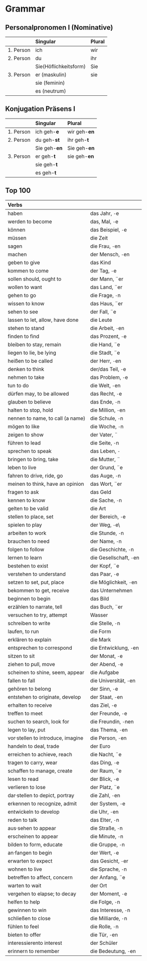 # Grammar 
## Personalpronomen I (Nominative)

|               | Singular              | Plural|
| ------------- |:----------------------| :-----|
| 1. Person     | ich                   | wir   |
| 2. Person     | du                    | ihr   |
|               | Sie(Höflichkeitsform) | Sie   |
| 3. Person     | er (maskulin)         | sie   |
|               | sie (feminin)         |       |
|               | es (neutrum)          |       |

## Konjugation Präsens I

|               | Singular       | Plural             |
| ------------- |:---------------| :------------------|
| 1. Person     | ich geh-**e**  | wir geh-**en**     |
| 2. Person     | du geh-**st**  | ihr geh-**t**      |
|               | Sie geh-**en** | Sie geh-**en**     |
| 3. Person     | er geh-**t**   | sie geh-**en**     |
|               | sie geh-**t**  |                    |
|               | es geh-**t**   |                    |



## Top 100

| Verbs                                |                           |
| :----------------------------------- |:--------------------------|
| haben                                | das Jahr, `-`e            |
| werden to become                     | das, Mal, `-`e            |
| können                               | das Beispiel, `-`e        |
| müssen                               | die Zeit                  | 
| sagen                                | die Frau, `-`en           |
| machen                               | der Mensch, `-`en         |
| geben to give                        | das Kind                  |
| kommen to come                       | der Tag, `-`e             |
| sollen should, ought to              | der Mann, ¨er             |
| wollen to want                       | das Land, ¨er             |
| gehen to go                          | die Frage, `-`n           |
| wissen to know                       | das Haus, ¨er             |
| sehen to see                         | der Fall, ¨e              |
| lassen to let, allow, have done      | die Leute                 |
| stehen to stand                      | die Arbeit, `-`en         |
| finden to find                       | das Prozent, `-`e         |
| bleiben to stay, remain              | die Hand, ¨e              |
| liegen to lie, be lying              | die Stadt, ¨e             |
| heißen to be called                  | der Herr, `-`en           |
| denken to think                      | der/das Teil, `-`e        |
| nehmen to take                       | das Problem, `-`e         |
| tun to do                            | die Welt, `-`en           |
| dürfen may, to be allowed            | das Recht, `-`e           |
| glauben to believe                   | das Ende, `-`n            |
| halten to stop, hold                 | die Million, `-`en        |
| nennen to name, to call (a name)     | die Schule, `-`n          |
| mögen to like                        | die Woche, `-`n           |
| zeigen to show                       | der Vater, ¨              | 
| führen to lead                       | die Seite, `-`n           |
| sprechen to speak                    | das Leben, `-`            |
| bringen to bring, take               | die Mutter, ¨             |
| leben to live                        | der Grund, ¨e             |
| fahren to drive, ride, go            | das Auge, `-`n            |
| meinen to think, have an opinion     | das Wort, ¨er             |
| fragen to ask                        | das Geld                  |
| kennen to know                       | die Sache, `-`n           |
| gelten to be valid                   | die Art                   |
| stellen to place, set                | der Bereich, `-`e         |
| spielen to play                      | der Weg, `-`e\            |
| arbeiten to work                     | die Stunde, `-`n          |
| brauchen to need                     | der Name, `-`n            |
| folgen to follow                     | die Geschichte, `-`n      |
| lernen to learn                      | die Gesellschaft, `-`en   |
| bestehen to exist                    | der Kopf, ¨e              |
| verstehen to understand              | das Paar, `-`e            |
| setzen to set, put, place            | die Möglichkeit, `-`en    |
| bekommen to get, receive             | das Unternehmen           |
| beginnen to begin                    | das Bild                  |
| erzählen to narrate, tell            | das Buch, ¨er             |
| versuchen to try, attempt            | Wasser                    |
| schreiben to write                   | die Stelle, `-`n          |
| laufen, to run                       | die Form                  |
| erklären to explain                  | die Mark                  |
| entsprechen to correspond            | die Entwicklung, `-`en    |
| sitzen to sit                        | der Monat, `-`e           |
| ziehen to pull, move                 | der Abend, `-`e           |
| scheinen to shine, seem, appear      | die Aufgabe               |
| fallen to fall                       | die Universität, `-`en    |
| gehören to belong                    | der Sinn, `-`e            |
| entstehen to originate, develop      | der Staat, `-`en          |
| erhalten to receive                  | das Ziel, `-`e            |
| treffen to meet                      | der Freunde, `-`e         |
| suchen to search, look for           | die Freundin, `-`nen      |
| legen to lay, put                    | das Thema, `-`en          |
| vor·stellen to introduce, imagine    | die Person, `-`en         |
| handeln to deal, trade               | der Euro                  |
| erreichen to achieve, reach          | die Nacht, ¨e             |
| tragen to carry, wear                | das Ding, `-`e            |
| schaffen to manage, create           | der Raum, ¨e              |
| lesen to read                        | der Blick, `-`e           |
| verlieren to lose                    | der Platz, ¨e             |
| dar·stellen to depict, portray       | die Zahl, `-`en           |
| erkennen to recognize, admit         | der System, `-`e          |
| entwickeln to develop                | die Uhr, `-`en            |
| reden to talk                        | das Elter, `-`n           |
| aus·sehen to appear                  | die Straße, `-`n          |
| erscheinen to appear                 | die Minute, `-`n          |
| bilden to form, educate              | die Gruppe, `-`n          |
| an·fangen to begin                   | der Wert, `-`e            | 
| erwarten to expect                   | das Gesicht, `-`er        |
| wohnen to live                       | die Sprache, `-`n         |
| betreffen to affect, concern         | der Anfang, ¨e            |
| warten to wait                       | der Ort                   |
| vergehen to elapse; to decay         | der Moment, `-`e          |
| helfen to help                       | die Folge, `-`n           |
| gewinnen to win                      | das Interesse, `-`n       |
| schließen to close                   | die Milliarde, `-`n       |
| fühlen to feel                       | die Rolle, `-`n           |
| bieten to offer                      | die Tür, `-`en            |
| interessierento interest             | der Schüler               |
| erinnern to remember                 | die Bedeutung, `-`en      |




